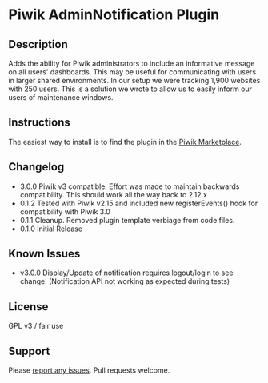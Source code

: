 # Piwik AdminNotification Plugin
## Description
Adds the ability for Piwik administrators to include an informative message on all users' dashboards. This may be useful for communicating with users in larger shared environments. In our setup we were tracking 1,900 websites with 250 users. This is a solution we wrote to allow us to easily inform our users of maintenance windows.

## Instructions
The easiest way to install is to find the plugin in the [Piwik Marketplace](http://plugins.piwik.org/).

## Changelog
* 3.0.0 Piwik v3 compatible. Effort was made to maintain backwards compatibility. This should work all the way back to 2.12.x
* 0.1.2 Tested with Piwik v2.15 and included new registerEvents() hook for compatibility with Piwik 3.0
* 0.1.1 Cleanup. Removed plugin template verbiage from code files.
* 0.1.0 Initial Release

## Known Issues
* v3.0.0 Display/Update of notification requires logout/login to see change. (Notification API not working as expected during tests)

## License
GPL v3 / fair use

## Support
Please [report any issues](https://github.com/jbrule/piwikplugin-AdminNotification/issues). Pull requests welcome.
